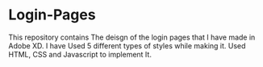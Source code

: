 # Login-Pages
This repository contains The deisgn of the login pages that I have made in Adobe XD. I have Used 5 different types of styles while making it. Used HTML, CSS and Javascript to implement It.

